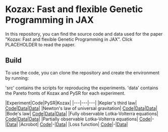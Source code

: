 # Kozax: Fast and flexible Genetic Programming in JAX

In this repository, you can find the source code and data used for the paper "Kozax: Fast and flexible Genetic Programming in JAX". Click PLACEHOLDER to read the paper. 

## Build
To use the code, you can clone the repository and create the environment by running:
<!-- ```
conda env create -f environment.yml
conda activate gp_policies
``` -->

'src' contains the scripts for reproducing the experiments. 'data' contains the Pareto fronts of Kozax and PySR for each experiment.

|Experiment|Code|PySR|Kozax|
|---|---|---|
|Kepler's third law| [Code](https://github.com/sdevries0/kozax_paper/blob/main/src/law_discovery.py)|[Data](https://github.com/sdevries0/kozax_paper/tree/main/data/PySR_results/Kepler)|[Data]()|
|Newton's law of universal gravitation| [Code](https://github.com/sdevries0/kozax_paper/blob/main/src/law_discovery.py)|[Data](https://github.com/sdevries0/kozax_paper/tree/main/data/PySR_results/Newton)|[Data](https://github.com/sdevries0/kozax_paper/tree/main/data/Kozax_results/Newton)|
|Bode's law| [Code](https://github.com/sdevries0/kozax_paper/blob/main/src/law_discovery.py)|[Data](https://github.com/sdevries0/kozax_paper/tree/main/data/PySR_results/Bode)|[Data](https://github.com/sdevries0/kozax_paper/tree/main/data/Kozax_results/Bode)|
|Fully observable Lotka-Volterra equations| [Code](https://github.com/sdevries0/kozax_paper/blob/main/src/finite_differences_method.py)|[Data](https://github.com/sdevries0/kozax_paper/tree/main/data/PySR_results/LV_full)|[Data](https://github.com/sdevries0/kozax_paper/tree/main/data/Kozax_results/LV_full)|
|Partially observable Lotka-Volterra equations| [Code](https://github.com/sdevries0/kozax_paper/blob/main/src/ODE_integration.py)|-|[Data](https://github.com/sdevries0/kozax_paper/tree/main/data/Kozax_results/LV_partial)|
|Acrobot| [Code](https://github.com/sdevries0/kozax_paper/blob/main/src/symbolic_policy.py)|-|[Data](https://github.com/sdevries0/kozax_paper/tree/main/data/Kozax_results/Acrobot)|
|Loss function| [Code](https://github.com/sdevries0/kozax_paper/blob/main/src/loss_function_optimization.py)|-|[Data](https://github.com/sdevries0/kozax_paper/tree/main/data/Kozax_results/Loss_function)|

<!-- ## Citation
If you make use of this code in your research paper, please cite:
```
PLACEHOLDER
``` -->
